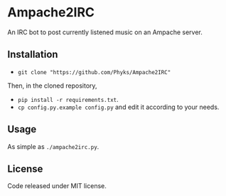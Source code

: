 Ampache2IRC
===========

An IRC bot to post currently listened music on an Ampache server.

## Installation

* `git clone "https://github.com/Phyks/Ampache2IRC"`

Then, in the cloned repository,

* `pip install -r requirements.txt`.
* `cp config.py.example config.py` and edit it according to your needs.


## Usage

As simple as `./ampache2irc.py`.


## License

Code released under MIT license.
